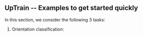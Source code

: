 ## UpTrain -- Examples to get started quickly

In this section, we consider the following 3 tasks:

1. Orientation classification: 
